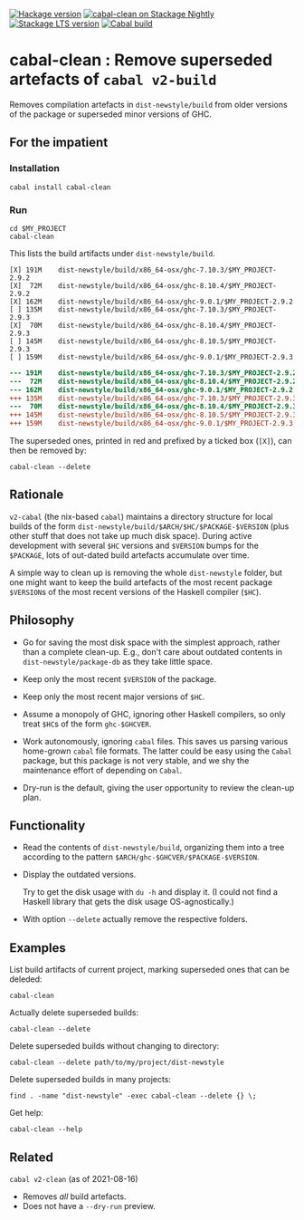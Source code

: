 [![Hackage version](https://img.shields.io/hackage/v/cabal-clean.svg?label=Hackage&color=informational)](http://hackage.haskell.org/package/cabal-clean)
[![cabal-clean on Stackage Nightly](https://stackage.org/package/cabal-clean/badge/nightly)](https://stackage.org/nightly/package/cabal-clean)
[![Stackage LTS version](https://www.stackage.org/package/cabal-clean/badge/lts?label=Stackage)](https://www.stackage.org/package/cabal-clean)
[![Cabal build](https://github.com/andreasabel/cabal-clean/workflows/Haskell-CI/badge.svg)](https://github.com/andreasabel/cabal-clean/actions)

cabal-clean : Remove superseded artefacts of `cabal v2-build`
=============================================================

Removes compilation artefacts in `dist-newstyle/build` from older
versions of the package or superseded minor versions of GHC.

For the impatient
-----------------

### Installation

    cabal install cabal-clean

### Run

    cd $MY_PROJECT
    cabal-clean

This lists the build artifacts under `dist-newstyle/build`.

    [X]	191M	dist-newstyle/build/x86_64-osx/ghc-7.10.3/$MY_PROJECT-2.9.2
    [X]	 72M	dist-newstyle/build/x86_64-osx/ghc-8.10.4/$MY_PROJECT-2.9.2
    [X]	162M	dist-newstyle/build/x86_64-osx/ghc-9.0.1/$MY_PROJECT-2.9.2
    [ ]	135M	dist-newstyle/build/x86_64-osx/ghc-7.10.3/$MY_PROJECT-2.9.3
    [X]	 70M	dist-newstyle/build/x86_64-osx/ghc-8.10.4/$MY_PROJECT-2.9.3
    [ ]	145M	dist-newstyle/build/x86_64-osx/ghc-8.10.5/$MY_PROJECT-2.9.3
    [ ]	159M	dist-newstyle/build/x86_64-osx/ghc-9.0.1/$MY_PROJECT-2.9.3

```diff
---	191M	dist-newstyle/build/x86_64-osx/ghc-7.10.3/$MY_PROJECT-2.9.2
---	 72M	dist-newstyle/build/x86_64-osx/ghc-8.10.4/$MY_PROJECT-2.9.2
---	162M	dist-newstyle/build/x86_64-osx/ghc-9.0.1/$MY_PROJECT-2.9.2
+++	135M	dist-newstyle/build/x86_64-osx/ghc-7.10.3/$MY_PROJECT-2.9.3
---	 70M	dist-newstyle/build/x86_64-osx/ghc-8.10.4/$MY_PROJECT-2.9.3
+++	145M	dist-newstyle/build/x86_64-osx/ghc-8.10.5/$MY_PROJECT-2.9.3
+++	159M	dist-newstyle/build/x86_64-osx/ghc-9.0.1/$MY_PROJECT-2.9.3
```
The superseded ones, printed in red and prefixed by a ticked box (`[X]`),
can then be removed by:

    cabal-clean --delete

Rationale
---------

`v2-cabal` (the nix-based `cabal`) maintains a directory structure for
local builds of the form
`dist-newstyle/build/$ARCH/$HC/$PACKAGE-$VERSION` (plus other stuff
that does not take up much disk space).  During active development
with several `$HC` versions and `$VERSION` bumps for the `$PACKAGE`,
lots of out-dated build artefacts accumulate over time.

A simple way to clean up is removing the whole `dist-newstyle` folder,
but one might want to keep the build artefacts of the most recent
package `$VERSION`s of the most recent versions of the Haskell
compiler (`$HC`).

Philosophy
----------

- Go for saving the most disk space with the simplest approach, rather
  than a complete clean-up.  E.g., don't care about outdated contents
  in `dist-newstyle/package-db` as they take little space.

- Keep only the most recent `$VERSION` of the package.

- Keep only the most recent major versions of `$HC`.

- Assume a monopoly of GHC, ignoring other Haskell compilers, so only
  treat `$HC`s of the form `ghc-$GHCVER`.

- Work autonomously, ignoring `cabal` files.
  This saves us parsing various home-grown `cabal` file formats.
  The latter could be easy using the `Cabal` package,
  but this package is not very stable,
  and we shy the maintenance effort of depending on `Cabal`.

- Dry-run is the default, giving the user opportunity to review the clean-up plan.

Functionality
-------------

- Read the contents of `dist-newstyle/build`,
  organizing them into a tree according to the pattern
  `$ARCH/ghc-$GHCVER/$PACKAGE-$VERSION`.

- Display the outdated versions.

  Try to get the disk usage with `du -h` and display it.
  (I could not find a Haskell library that gets the disk usage OS-agnostically.)

- With option `--delete` actually remove the respective folders.

Examples
--------

List build artifacts of current project,
marking superseded ones that can be deleded:

    cabal-clean

Actually delete superseded builds:

    cabal-clean --delete

Delete superseded builds without changing to directory:

    cabal-clean --delete path/to/my/project/dist-newstyle

Delete superseded builds in many projects:

    find . -name "dist-newstyle" -exec cabal-clean --delete {} \;

Get help:

    cabal-clean --help

Related
-------

`cabal v2-clean` (as of 2021-08-16)

  - Removes *all* build artefacts.
  - Does not have a `--dry-run` preview.
